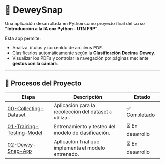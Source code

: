 # 📘 DeweySnap

Una aplicación desarrollada en Python como proyecto final del curso **"Introducción a la IA con Python - UTN FRP"**.

Esta app permite:
- Analizar títulos y contenido de archivos PDF.
- Clasificarlos automáticamente según la **Clasificación Decimal Dewey**.
- Visualizar los PDFs y controlar la navegación por páginas mediante **gestos con la cámara**.

---

## 🔧 Procesos del Proyecto

| Etapa | Descripción | Estado |
|-------|-------------|--------|
| [00-Collecting-Dataset](https://github.com/Alanv3514/DeweySnap/tree/main/00-Collecting-Dataset) | Aplicación para la recolección del dataset a utilizar. | ✅ Completado |
| [01-Training-Testing-Model](https://github.com/Alanv3514/DeweySnap/tree/main/01-Training-Model) | Entrenamiento y testeo del modelo de clasificación. | ⏳ En desarrollo |
| [02-Dewey-Snap-App](https://github.com/Alanv3514/DeweySnap/tree/main/02-Dewey-Snap-App) | Aplicación final que implementa el modelo entrenado. | ⏳ En desarrollo |

